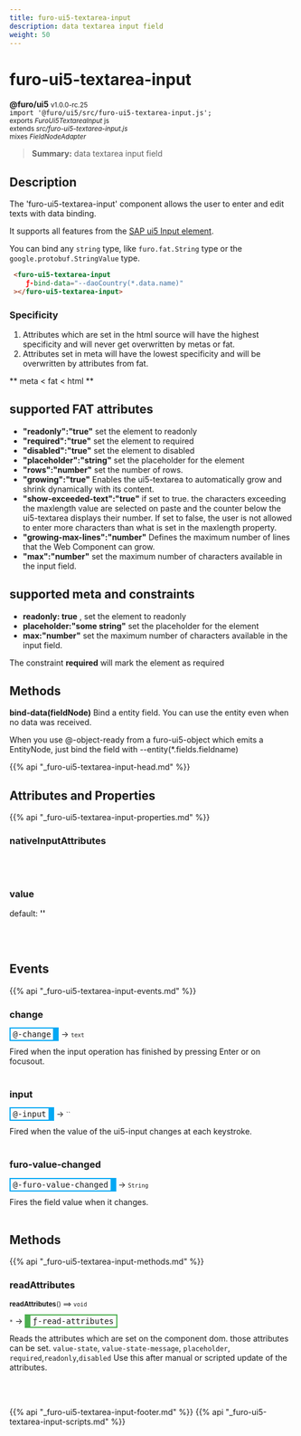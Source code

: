 ```yaml
---
title: furo-ui5-textarea-input
description: data textarea input field
weight: 50
---
```


# furo-ui5-textarea-input
**@furo/ui5** <small>v1.0.0-rc.25</small>
<br>`import '@furo/ui5/src/furo-ui5-textarea-input.js';`<small>
<br>exports *FuroUi5TextareaInput* js
<br>extends *src/furo-ui5-textarea-input.js*
<br> mixes *FieldNodeAdapter*</small>

> **Summary:** data textarea input field

## Description

The 'furo-ui5-textarea-input' component allows the user to enter and edit texts with data binding.

It supports all features from the [SAP ui5 Input element](https://sap.github.io/ui5-webcomponents/playground/components/Input/).

You can bind any `string` type, like `furo.fat.String` type or the `google.protobuf.StringValue` type.

```html
 <furo-ui5-textarea-input
    ƒ-bind-data="--daoCountry(*.data.name)"
 ></furo-ui5-textarea-input>
```

### Specificity
1. Attributes which are set in the html source will have the highest specificity and will never get overwritten by metas or fat.
2. Attributes set in meta will have the lowest specificity and will be overwritten by attributes from fat.

** meta 	<  fat 	< html 	**

## supported FAT attributes
 - **"readonly":"true"** set the element to readonly
 - **"required":"true"** set the element to required
 - **"disabled":"true"** set the element to disabled
 - **"placeholder":"string"** set the placeholder for the element
 - **"rows":"number"** set the number of rows.
 - **"growing":"true"** Enables the ui5-textarea to automatically grow and shrink dynamically with its content.
 - **"show-exceeded-text":"true"** if set to true. the characters exceeding the maxlength value are selected on paste and the counter below the ui5-textarea displays their number. If set to false, the user is not allowed to enter more characters than what is set in the maxlength property.
 - **"growing-max-lines":"number"** Defines the maximum number of lines that the Web Component can grow.
 - **"max":"number"** set the maximum number of characters available in the input field.

## supported meta and constraints
- **readonly: true** , set the element to readonly
- **placeholder:"some string"** set the placeholder for the element
- **max:"number"** set the maximum number of characters available in the input field.

The constraint **required** will mark the element as required

## Methods
**bind-data(fieldNode)**
Bind a entity field. You can use the entity even when no data was received.

When you use @-object-ready from a furo-ui5-object which emits a EntityNode, just bind the field with --entity(*.fields.fieldname)

{{% api "_furo-ui5-textarea-input-head.md" %}}

## Attributes and Properties
{{% api "_furo-ui5-textarea-input-properties.md" %}}





### **nativeInputAttributes**
</small>


<br><br>















### **value**
default: **&#39;&#39;**</small>


<br><br>






## Events
{{% api "_furo-ui5-textarea-input-events.md" %}}

### **change**
<span  style="border-width:2px 10px 2px 2px; border-style: solid;border-color:  rgb(2, 168, 244);font-family:monospace; padding:2px 4px;">@-change</span>
→ <small>``text``</small>

 Fired when the input operation has finished by pressing Enter or on focusout.
<br><br>
### **input**
<span  style="border-width:2px 10px 2px 2px; border-style: solid;border-color:  rgb(2, 168, 244);font-family:monospace; padding:2px 4px;">@-input</span>
→ <small>``</small>

 Fired when the value of the ui5-input changes at each keystroke.
<br><br>
### **furo-value-changed**
<span  style="border-width:2px 10px 2px 2px; border-style: solid;border-color:  rgb(2, 168, 244);font-family:monospace; padding:2px 4px;">@-furo-value-changed</span>
→ <small>`String`</small>

Fires the field value when it changes.
<br><br>

## Methods
{{% api "_furo-ui5-textarea-input-methods.md" %}}





### **readAttributes**
<small>**readAttributes**() ⟹ `void`</small>

<small>`*`</small> →
<span  style="border-width:2px 2px 2px 10px; border-style: solid;border-color:  rgb(76, 175, 80);font-family:monospace; padding:2px 4px;">ƒ-read-attributes</span>

Reads the attributes which are set on the component dom.
those attributes can be set. `value-state`, `value-state-message`,  `placeholder`, `required`,`readonly`,`disabled`
Use this after manual or scripted update of the attributes.

<br><br>
























{{% api "_furo-ui5-textarea-input-footer.md" %}}
{{% api "_furo-ui5-textarea-input-scripts.md" %}}
